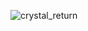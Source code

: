 
![crystal_return](https://user-images.githubusercontent.com/80536083/188287139-9f86ae08-a1d9-41ef-acc1-8f5d4e95c041.PNG)
